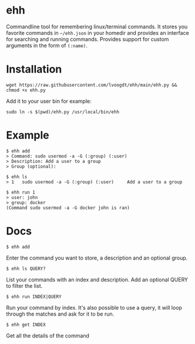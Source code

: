 # ehh
Commandline tool for remembering linux/terminal commands. It stores you favorite commands in ```~/ehh.json``` in your homedir and provides an interface for searching and running commands. Provides support for custom arguments in the form of ```(:name)```.

# Installation

```
wget https://raw.githubusercontent.com/lvoogdt/ehh/main/ehh.py && chmod +x ehh.py
```

Add it to your user bin for example:
```
sudo ln -s $(pwd)/ehh.py /usr/local/bin/ehh
```

# Example

```
$ ehh add
> Command: sudo usermod -a -G (:group) (:user)
> Description: Add a user to a group
> Group (optional):

$ ehh ls
> 1   sudo usermod -a -G (:group) (:user)     Add a user to a group

$ ehh run 1
> user: john
> group: docker
(Command sudo usermod -a -G docker john is ran)

```

# Docs

```
$ ehh add
```

Enter the command you want to store, a description and an optional group.

```
$ ehh ls QUERY?
```

List your commands with an index and description. Add an optional QUERY to filter the list.

```
$ ehh run INDEX|QUERY
```

Run your command by index. It's also possible to use a query, it will loop through the matches and ask for it to be run.

```
$ ehh get INDEX
```

Get all the details of the command

